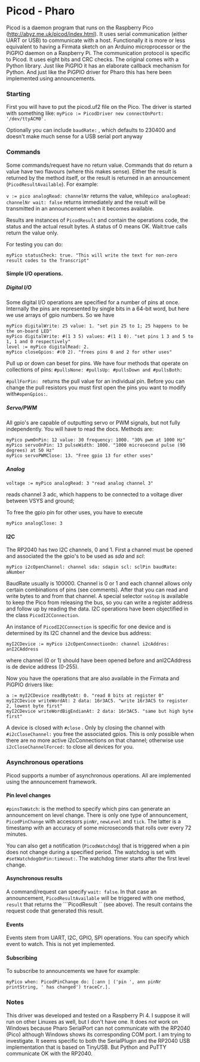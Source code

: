 # Picod - Pharo

Picod is a daemon program that runs on the Raspberry Pico (http://abyz.me.uk/picod/index.html). It uses serial communication (either UART or USB) to communicate with a host. Functionally it is more or less equivalent to having a Firmata sketch on an Arduino microprocessor or the PiGPIO daemon on a Raspberry Pi. The communication protocol is specific to Picod. It uses eight bits and CRC checks. The original comes with a Python library. Just like PiGPIO it has an elaborate callback mechanism for Python. And just like the PiGPIO driver for Pharo this has here been implemented using announcements.

### Starting

First you will have to put the picod.uf2 file on the Pico. The driver is started with something like:
```myPico := PicodDriver new connectOnPort: '/dev/ttyACM0'. ```

Optionally you can include ```baudRate:``` , which defaults to 230400 and doesn't make much sense for a USB serial port anyway

### Commands

Some commands/request have no return value. Commands that do return a value have two flavours (where this makes sense). Either the result is returned by the method itself, or the result is returned in an announcement (```PicodResultAvailable```). For example:

```v := pico analogRead: channelNr```  returns the value, while
​```pico analogRead: channelNr wait: false``` returns immediately and the result will be transmitted in an announcement when it becomes available.

Results are instances of ```PicodResult``` and contain the operations code, the status and the actual result bytes. A status of 0 means OK. Wait:true calls return the value only.

For testing you can do:

```myPico statusCheck: true. "This will write the text for non-zero result codes to the Transcript"```

#### Simple I/O operations.

##### Digital I/O

Some digital I/O operations are specified for a number of pins at once. Internally the pins are represented by single bits in a 64-bit word, but here we use arrays of gpio numbers. So we have

```smalltalk
myPico digitalWrite: 25 value: 1. "set pin 25 to 1; 25 happens to be the on-board LED"
myPico digitalWrite: #(1 3 5) values: #(1 1 0). "set pins 1 3 and 5 to 1, 1 and 0 respectively"
level := myPico digitalRead: 2.
myPico closeGpios: #(0 2). "frees pins 0 and 2 for other uses"
```

Pull up or down can beset for pins. We have four methods that operate on collections of pins: ```#pullsNone: #pullsUp: #pullsDown and #pullsBoth: ```

```#pullForPin: ``` returns the pull value for an individual pin. Before you can change the pull resistors you must first open the pins you want to modify with```#openGpios:```.

##### Servo/PWM

All gpio's are capable of outputting servo or PWM signals, but not fully independently. You will have to read the docs. Methods are:

```smalltalk
myPico pwmOnPin: 12 value: 30 frequency: 1000. "30% pwm at 1000 Hz"
myPico servoOnPin: 13 pulseWidth: 1000. "1000 microsecond pulse (90 degrees) at 50 Hz"
myPico servoPWMClose: 13. "Free gpio 13 for other uses"
```

##### Analog

```voltage := myPico analogRead: 3 "read analog channel 3"```

reads channel 3 adc, which happens to be connected to a voltage diver between VSYS and ground;

To free the gpio pin for other uses, you have to execute

```myPico analogClose: 3```

#### I2C

The RP2040 has two I2C channels, 0 and 1. First a channel must be opened and associated the the gpio's to be used as *sda* and *scl*:

```myPico i2cOpenChannel: channel sda: sdapin scl: sclPin baudRate: aNumber```

BaudRate usually is 100000. Channel is 0 or 1 and each channel allows only certain combinations of pins (see comments). After that you can read and write bytes to and from that channel. A special selector ```noStop``` is available to keep the Pico from releasing the bus, so you can write a register address and follow up by reading the data. I2C operations have been objectified in the class ```PicodI2CConnection```.

An instance of ```PicodI2CConnection``` is specific for one device and is determined by its I2C channel and the device bus address:

```myI2CDevice := myPico i2cOpenConnectionOn: channel i2cAddres: anI2CAddress```

where channel (0 or 1) should have been opened before and anI2CAddress is de device address (0-255).

Now you have the operations that are also available in the Firmata and PiGPIO drivers like:

```smalltalk
a := myI2CDevice readByteAt: 0. "read 8 bits at register 0"
myI2CDevice writeWordAt: 2 data: 16r3AC5. "write 16r3AC5 to register 2, lowest byte first" 
myI2CDevice writeWordBigEndianAt: 2 data: 16r3AC5. "same but high byte first"
```

A device is closed with ```#close``` . Only by closing the channel with ```#i2cCloseChannel:``` you free the associated gpios. This is only possible when there are no more active i2cConnections on that channel; otherwise use ```i2cCloseChannelForced:``` to close all devices for you.

### Asynchronous operations

Picod supports a number of asynchronous operations. All are implemented using the announcement framework.

#### Pin level changes

```#pinsToWatch```: is the method to specify which pins can generate an announcement on level change. There is only one type of announcement, ```PicodPinChange``` with accessors ```pinNr```,  ```newLevel``` and ```tick```. The latter is a timestamp with an accuracy of some microseconds that rolls over every 72 minutes.

You can also get a notification (```PicodWatchdog```)  that is triggered when a pin does not change during a specified period. The watchdog is set with ```#setWatchdogOnPin:timeout:```. The watchdog timer starts after the first level change.

#### Asynchronous results

A command/request can specify ```wait: false```. In that case an announcement, ```PicodResultAvailable``` will be triggered with one method,  ```result```  that returns the ```PicodResult `` (see above). The result contains the request code that generated this result.

#### Events

Events stem from UART, I2C, GPIO, SPI operations. You can specify which event to watch. This is not yet implemented.

#### Subscribing

To subscribe to announcements we have for example:

```myPico when: PicodPinChange do: [:ann | ('pin ', ann pinNr printString, ' has changed') traceCr.].```

### Notes

This driver was developed and tested on a Raspberry Pi 4. I suppose it will run on other Linuxes as well, but I don't have one. It does *not* work on Windows because Pharo SerialPort can not communicate with the RP2040 (Pico) although Windows shows its corresponding COM port. I am trying to investigate. It seems specific to both the SerialPlugin and the RP2040 USB implementation that is based on TinyUSB. But Python and PuTTY communicate OK with the RP2040. 



